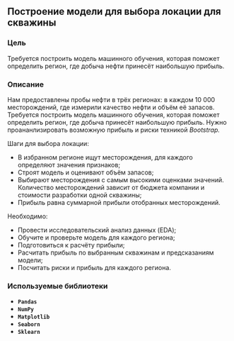 ## Построение модели для выбора локации для скважины

### Цель

Требуется построить модель машинного обучения, которая поможет определить регион, где добыча нефти принесёт наибольшую прибыль.

### Описание

Нам предоставлены пробы нефти в трёх регионах: в каждом 10 000 месторождений, где измерили качество нефти и объём её запасов. Требуется построить модель машинного обучения, которая поможет определить регион, где добыча принесёт наибольшую прибыль. Нужно проананлизировать возможную прибыль и риски техникой *Bootstrap.*

Шаги для выбора локации:

- В избранном регионе ищут месторождения, для каждого определяют значения признаков;
- Строят модель и оценивают объём запасов;
- Выбирают месторождения с самым высокими оценками значений. Количество месторождений зависит от бюджета компании и стоимости разработки одной скважины;
- Прибыль равна суммарной прибыли отобранных месторождений.

Необходимо:
* Провести исследовательский анализ данных (EDA);
* Обучите и проверьте модель для каждого региона;
* Подготовиться к расчёту прибыли;
* Расчитать прибыль по выбранным скважинам и предсказаниям модели;
* Посчитать риски и прибыль для каждого региона.

### Используемые библиотеки
- **`Pandas`**
- **`NumPy`**
- **`Matplotlib`**
- **`Seaborn`**
- **`Sklearn`**
